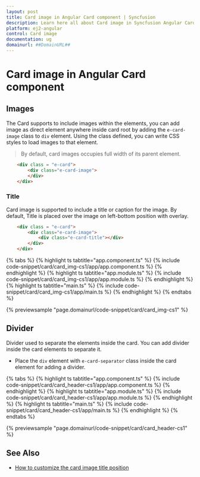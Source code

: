 ```yaml
---
layout: post
title: Card image in Angular Card component | Syncfusion
description: Learn here all about Card image in Syncfusion Angular Card component of Syncfusion Essential JS 2 and more.
platform: ej2-angular
control: Card image 
documentation: ug
domainurl: ##DomainURL##
---
```


# Card image in Angular Card component

## Images

The Card supports to include images within the elements, you can add image as direct element
anywhere inside card root by adding the `e-card-image` class to `div` element. Using the class
defined, you can write CSS styles to load images to that element.

> By default, card images occupies full width of its parent element.

```html
    <div class = "e-card">
        <div class="e-card-image">
        </div>
    </div>
```

### Title

Card image is supported to include a title or caption for the image. By default, Title is placed
over the image on left-bottom position with overlay.

```html
    <div class = "e-card">
        <div class="e-card-image">
            <div class="e-card-title"></div>
        </div>
    </div>
```

{% tabs %}
{% highlight ts tabtitle="app.component.ts" %}
{% include code-snippet/card/card_img-cs1/app/app.component.ts %}
{% endhighlight %}
{% highlight ts tabtitle="app.module.ts" %}
{% include code-snippet/card/card_img-cs1/app/app.module.ts %}
{% endhighlight %}
{% highlight ts tabtitle="main.ts" %}
{% include code-snippet/card/card_img-cs1/app/main.ts %}
{% endhighlight %}
{% endtabs %}
  
{% previewsample "page.domainurl/code-snippet/card/card_img-cs1" %}

## Divider

Divider used to separate the elements inside the card. You can add divider inside the card elements to separate it.

* Place the `div` element with `e-card-separator` class inside the card element for adding a divider.

{% tabs %}
{% highlight ts tabtitle="app.component.ts" %}
{% include code-snippet/card/card_header-cs1/app/app.component.ts %}
{% endhighlight %}
{% highlight ts tabtitle="app.module.ts" %}
{% include code-snippet/card/card_header-cs1/app/app.module.ts %}
{% endhighlight %}
{% highlight ts tabtitle="main.ts" %}
{% include code-snippet/card/card_header-cs1/app/main.ts %}
{% endhighlight %}
{% endtabs %}
  
{% previewsample "page.domainurl/code-snippet/card/card_header-cs1" %}

## See Also

* [How to customize the card image title position](./how-to/customize-the-card-image-title-position)